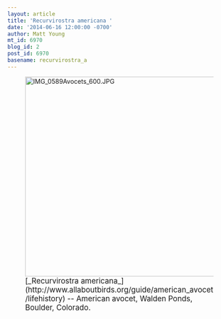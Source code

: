 ```yaml
---
layout: article
title: 'Recurvirostra americana '
date: '2014-06-16 12:00:00 -0700'
author: Matt Young
mt_id: 6970
blog_id: 2
post_id: 6970
basename: recurvirostra_a
---
```

<figure>
<img src="{{ site.baseurl }}/uploads/2014/IMG_0589Avocets_600.JPG" alt="IMG_0589Avocets_600.JPG" width="600" height="450" />
<figcaption markdown="span">
<big>[_Recurvirostra americana_](http://www.allaboutbirds.org/guide/american_avocet/lifehistory) -- American avocet, Walden Ponds, Boulder, Colorado.</big>

</figcaption>
</figure>
